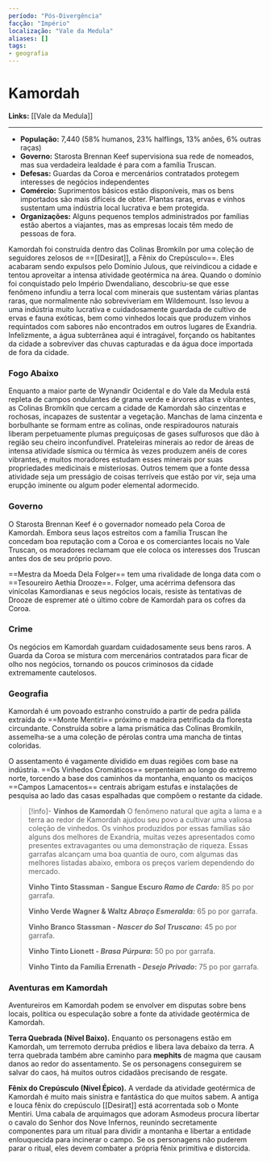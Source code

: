 ```yaml
---
período: "Pós-Divergência"
facção: "Império"
localização: "Vale da Medula"
aliases: []
tags:
- geografia
---
```


# **Kamordah**

**Links:** [[Vale da Medula]]

---
- **População:** 7,440 (58% humanos, 23% halflings, 13% anões, 6% outras raças)
- **Governo:** Starosta Brennan Keef supervisiona sua rede de nomeados, mas sua verdadeira lealdade é para com a família Truscan.
- **Defesas:** Guardas da Coroa e mercenários contratados protegem interesses de negócios independentes
- **Comércio:** Suprimentos básicos estão disponíveis, mas os bens importados são mais difíceis de obter. Plantas raras, ervas e vinhos sustentam uma indústria local lucrativa e bem protegida.
- **Organizações:** Alguns pequenos templos administrados por famílias estão abertos a viajantes, mas as empresas locais têm medo de pessoas de fora.

Kamordah foi construída dentro das Colinas Bromkiln por uma coleção de seguidores zelosos de ==[[Desirat]], a Fênix do Crepúsculo==. Eles acabaram sendo expulsos pelo Domínio Julous, que reivindicou a cidade e tentou aproveitar a intensa atividade geotérmica na área. Quando o domínio foi conquistado pelo Império Dwendaliano, descobriu-se que esse fenômeno infundiu a terra local com minerais que sustentam várias plantas raras, que normalmente não sobreviveriam em Wildemount. Isso levou a uma indústria muito lucrativa e cuidadosamente guardada de cultivo de ervas e fauna exóticas, bem como vinhedos locais que produzem vinhos requintados com sabores não encontrados em outros lugares de Exandria. Infelizmente, a água subterrânea aqui é intragável, forçando os habitantes da cidade a sobreviver das chuvas capturadas e da água doce importada de fora da cidade.

### **Fogo Abaixo**
Enquanto a maior parte de Wynandir Ocidental e do Vale da Medula está repleta de campos ondulantes de grama verde e árvores altas e vibrantes, as Colinas Bromkiln que cercam a cidade de Kamordah são cinzentas e rochosas, incapazes de sustentar a vegetação. Manchas de lama cinzenta e borbulhante se formam entre as colinas, onde respiradouros naturais liberam perpetuamente plumas preguiçosas de gases sulfurosos que dão à região seu cheiro inconfundível. Prateleiras minerais ao redor de áreas de intensa atividade sísmica ou térmica às vezes produzem anéis de cores vibrantes, e muitos moradores estudam esses minerais por suas propriedades medicinais e misteriosas. Outros temem que a fonte dessa atividade seja um presságio de coisas terríveis que estão por vir, seja uma erupção iminente ou algum poder elemental adormecido.

### **Governo**
O Starosta Brennan Keef é o governador nomeado pela Coroa de Kamordah. Embora seus laços estreitos com a família Truscan lhe concedam boa reputação com a Coroa e os comerciantes locais no Vale Truscan, os moradores reclamam que ele coloca os interesses dos Truscan antes dos de seu próprio povo. 

==Mestra da Moeda Dela Folger== tem uma rivalidade de longa data com o ==Tesoureiro Aethia Drooze==. Folger, uma acérrima defensora das vinícolas Kamordianas e seus negócios locais, resiste às tentativas de Drooze de espremer até o último cobre de Kamordah para os cofres da Coroa.

### **Crime**
Os negócios em Kamordah guardam cuidadosamente seus bens raros. A Guarda da Coroa se mistura com mercenários contratados para ficar de olho nos negócios, tornando os poucos criminosos da cidade extremamente cautelosos.

### **Geografia**
Kamordah é um povoado estranho construído a partir de pedra pálida extraída do ==Monte Mentiri== próximo e madeira petrificada da floresta circundante. Construída sobre a lama prismática das Colinas Bromkiln, assemelha-se a uma coleção de pérolas contra uma mancha de tintas coloridas.

O assentamento é vagamente dividido em duas regiões com base na indústria. ==Os Vinhedos Cromáticos== serpenteiam ao longo do extremo norte, torcendo a base dos caminhos da montanha, enquanto os maciços ==Campos Lamacentos== centrais abrigam estufas e instalações de pesquisa ao lado das casas espalhadas que compõem o restante da cidade.

> [!info]- **Vinhos de Kamordah**
> O fenômeno natural que agita a lama e a terra ao redor de Kamordah ajudou seu povo a cultivar uma valiosa coleção de vinhedos. Os vinhos produzidos por essas famílias são alguns dos melhores de Exandria, muitas vezes apresentados como presentes extravagantes ou uma demonstração de riqueza. Essas garrafas alcançam uma boa quantia de ouro, com algumas das melhores listadas abaixo, embora os preços variem dependendo do mercado.
>
> **Vinho Tinto Stassman - Sangue Escuro *Ramo de Cardo:*** 85 po por garrafa.
> 
> **Vinho Verde Wagner & Waltz *Abraço Esmeralda:*** 65 po por garrafa.
> 
> **Vinho Branco Stassman - *Nascer do Sol Truscano*:** 45 po por garrafa.
> 
> **Vinho Tinto Lionett - *Brasa Púrpura*:** 50 po por garrafa.
> 
> **Vinho Tinto da Família Errenath - *Desejo Privado*:** 75 po por garrafa.

### **Aventuras em Kamordah**
Aventureiros em Kamordah podem se envolver em disputas sobre bens locais, política ou especulação sobre a fonte da atividade geotérmica de Kamordah.

**Terra Quebrada (Nível Baixo).** Enquanto os personagens estão em Kamordah, um terremoto derruba prédios e libera lava debaixo da terra. A terra quebrada também abre caminho para **mephits** de magma que causam danos ao redor do assentamento. Se os personagens conseguirem se salvar do caos, há muitos outros cidadãos precisando de resgate.

**Fênix do Crepúsculo (Nível Épico).** A verdade da atividade geotérmica de Kamordah é muito mais sinistra e fantástica do que muitos sabem. A antiga e louca fênix do crepúsculo [[Desirat]] está acorrentada sob o Monte Mentiri. Uma cabala de arquimagos que adoram Asmodeus procura libertar o cavalo do Senhor dos Nove Infernos, reunindo secretamente componentes para um ritual para dividir a montanha e libertar a entidade enlouquecida para incinerar o campo. Se os personagens não puderem parar o ritual, eles devem combater a própria fênix primitiva e distorcida.